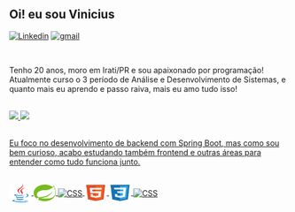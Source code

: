 ## Oi! eu sou Vinicius
[![Linkedin](https://img.shields.io/badge/LinkedIn-0077B5?style=for-the-badge&logo=linkedin&logoColor=white)](https://linkedin.com/in/vinicius-fillos/) 
[![gmail](https://img.shields.io/badge/Gmail-D14836?style=for-the-badge&logo=gmail&logoColor=white)](vinifillos@gmail.com) 

<br>

  Tenho 20 anos, moro em Irati/PR e sou apaixonado por programação! Atualmente curso o 3 período de Análise e Desenvolvimento de Sistemas, e quanto mais eu aprendo e passo raiva, mais eu amo tudo isso!

<br>

<div>
  <a href="https://github.com/ViniciusFillos">
<img height="180em" src="https://github-readme-stats.vercel.app/api?username=ViniciusFillos&show_icons=true&theme=algolia"/>
 <img height="180em" src="https://github-readme-stats.vercel.app/api/top-langs/?username=ViniciusFillos&layout=compact&theme=algolia"/>
</div>

<br>

Eu foco no desenvolvimento de backend com Spring Boot, mas como sou bem curioso, acabo estudando também frontend e outras áreas para entender como tudo funciona junto.

<div style="display: inline_block"><br>
  <img align="center" alt="Java" height="35" width="40" src="https://raw.githubusercontent.com/devicons/devicon/master/icons/java/java-original.svg">
  <img align="center" alt="Python" height="30" width="40" src="https://raw.githubusercontent.com/devicons/devicon/master/icons/spring/spring-original.svg">
  <img align="center" alt="CSS" height="30" width="40" src="https://skillicons.dev/icons?i=javascript">
  <img align="center" alt="HTML" height="30" width="40" src="https://raw.githubusercontent.com/devicons/devicon/master/icons/html5/html5-original.svg">
  <img align="center" alt="CSS" height="30" width="40" src="https://raw.githubusercontent.com/devicons/devicon/master/icons/css3/css3-original.svg">
  <img align="center" alt="CSS" height="35" width="40" src="https://skillicons.dev/icons?i=aws">

</div>
